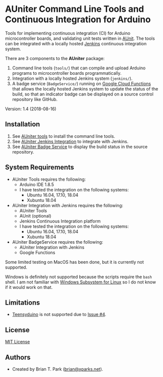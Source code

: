 # AUniter Command Line Tools and Continuous Integration for Arduino

Tools for implementing continuous integration (CI) for Arduino
microcontroller boards, and validating unit tests written in
[AUnit](https://github.com/bxparks/AUnit).
The tools can be integrated with a locally hosted [Jenkins](https://jenkins.io)
continuous integration system.

There are 3 components to the **AUniter** package:

1. Command line tools (`tools/`) that can compile and upload Arduino programs
   to microcontroller boards programmatically.
1. Integration with a locally hosted Jenkins system (`jenkins/`).
1. A badge service (`BadgeService/`) running on
   [Google Cloud Functions](https://cloud.google.com/functions/)
   that allows the locally hosted Jenkins system to update the status of the
   build, so that an indicator badge can be displayed on a source control
   repository like GitHub.

Version: 1.4 (2018-08-16)

## Installation

1. See [AUniter tools](tools/) to install the command line tools.
1. See [AUniter Jenkins Integration](jenkins/) to integrate with
   Jenkins.
1. See [AUniter Badge Service](BadgeService/) to display the
   build status in the source repository.

## System Requirements

* AUniter Tools requires the following:
    * Arduino IDE 1.8.5
    * I have tested the integration on the following systems:
        * Ubuntu 16.04, 17.10, 18.04
        * Xubuntu 18.04
* AUniter Integration with Jenkins requires the following:
    * AUniter Tools
    * AUnit (optional)
    * Jenkins Continuous Integration platform
    * I have tested the integration on the following systems:
        * Ubuntu 16.04, 17.10, 18.04
        * Xubuntu 18.04
* AUniter BadgeService requires the following:
    * AUniter Integration with Jenkins
    * Google Functions

Some limited testing on MacOS has been done, but it is currently not supported.

Windows is definitely not supported because the scripts require the `bash`
shell. I am not familiar with
[Windows Subsystem for Linux](https://docs.microsoft.com/en-us/windows/wsl/install-win10)
so I do not know if it would work on that.

## Limitations

* [Teensyduino](https://pjrc.com/teensy/teensyduino.html) is not supported
  due to [Issue #4](https://github.com/bxparks/AUniter/issues/4).

## License

[MIT License](https://opensource.org/licenses/MIT)

## Authors

* Created by Brian T. Park (brian@xparks.net).
